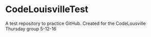 # CodeLouisvilleTest
A test repository to practice GitHub. Created for the CodeLousville Thursday group 5-12-16
